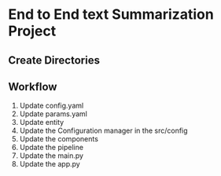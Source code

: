 # End to End text Summarization Project

## Create Directories

## Workflow

1. Update config.yaml
2. Update params.yaml
3. Update entity
4. Update the Configuration manager in the src/config
5. Update the components
6. Update the pipeline
7. Update the main.py
8. Update the app.py
